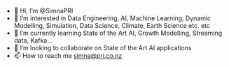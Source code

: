 - 👋 Hi, I’m @SimnaPRI
- 👀 I’m interested in Data Engineering, AI, Machine Learning, Dynamic Modelling, Simulation, Data Science, Climate, Earth Science etc. etc
- 🌱 I’m currently learning State of the Art AI, Growth Modelling, Streaming data, Kafka...
- 💞️ I’m looking to collaborate on State of the Art AI applications
- 📫 How to reach me simna@pri.co.nz

<!---
SimnaPRI/SimnaPRI is a ✨ special ✨ repository because its `README.md` (this file) appears on your GitHub profile.
You can click the Preview link to take a look at your changes.
--->
